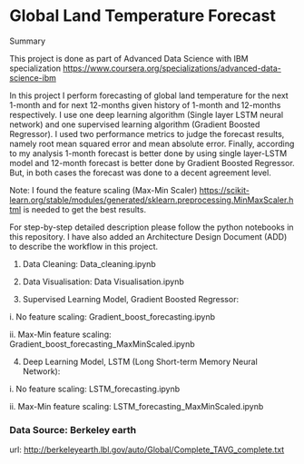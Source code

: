# Global Land Temperature Forecast

Summary

This project is done as part of Advanced Data Science with IBM specialization https://www.coursera.org/specializations/advanced-data-science-ibm

In this project I perform forecasting of global land temperature for the next 1-month and for next 12-months given history of 1-month and 12-months respectively. I use one deep learning algorithm (Single layer LSTM neural network) and one supervised learning algorithm (Gradient Boosted Regressor). I used two performance metrics to judge the forecast results, namely root mean squared error and mean absolute error. Finally, according to my analysis 1-month forecast is better done by using single layer-LSTM model and 12-month forecast is better done by Gradient Boosted Regressor. But, in both cases the forecast was done to a decent agreement level.

Note: I found the feature scaling (Max-Min Scaler) https://scikit-learn.org/stable/modules/generated/sklearn.preprocessing.MinMaxScaler.html is needed to get the best results.

For step-by-step detailed description please follow the python notebooks in this repository. I have also added an Architecture Design Document (ADD) to describe the workflow in this project.

1. Data Cleaning: Data_cleaning.ipynb

2. Data Visualisation: Data Visualisation.ipynb

3. Supervised Learning Model, Gradient Boosted Regressor: 

i. No feature scaling: Gradient_boost_forecasting.ipynb

ii. Max-Min feature scaling: Gradient_boost_forecasting_MaxMinScaled.ipynb

4. Deep Learning Model, LSTM (Long Short-term Memory Neural Network): 

i. No feature scaling: LSTM_forecasting.ipynb

ii. Max-Min feature scaling: LSTM_forecasting_MaxMinScaled.ipynb

### Data Source: Berkeley earth 
url: http://berkeleyearth.lbl.gov/auto/Global/Complete_TAVG_complete.txt
